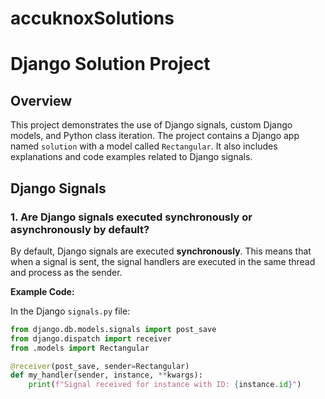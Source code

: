 # accuknoxSolutions
# Django Solution Project

## Overview

This project demonstrates the use of Django signals, custom Django models, and Python class iteration. The project contains a Django app named `solution` with a model called `Rectangular`. It also includes explanations and code examples related to Django signals.

## Django Signals

### 1. Are Django signals executed synchronously or asynchronously by default?

By default, Django signals are executed **synchronously**. This means that when a signal is sent, the signal handlers are executed in the same thread and process as the sender. 

**Example Code:**

In the Django `signals.py` file:

```python
from django.db.models.signals import post_save
from django.dispatch import receiver
from .models import Rectangular

@receiver(post_save, sender=Rectangular)
def my_handler(sender, instance, **kwargs):
    print(f"Signal received for instance with ID: {instance.id}")
